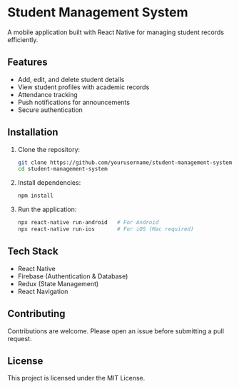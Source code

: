 
# Student Management System  

A mobile application built with React Native for managing student records efficiently.  

## Features  
- Add, edit, and delete student details  
- View student profiles with academic records  
- Attendance tracking  
- Push notifications for announcements  
- Secure authentication  

## Installation  

1. Clone the repository:  
   ```sh
   git clone https://github.com/yourusername/student-management-system.git
   cd student-management-system
   ```
2. Install dependencies:  
   ```sh
   npm install
   ```
3. Run the application:  
   ```sh
   npx react-native run-android   # For Android  
   npx react-native run-ios       # For iOS (Mac required)  
   ```

## Tech Stack  
- React Native  
- Firebase (Authentication & Database)  
- Redux (State Management)  
- React Navigation  

## Contributing  
Contributions are welcome. Please open an issue before submitting a pull request.  

## License  
This project is licensed under the MIT License.  

